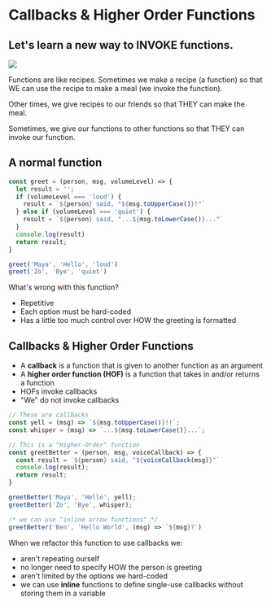 # Callbacks & Higher Order Functions

## Let's learn a new way to INVOKE functions.

![](recipe.png)

Functions are like recipes. Sometimes we make a recipe (a function) so that WE can use the recipe to make a meal (we invoke the function). 

Other times, we give recipes to our friends so that THEY can make the meal. 

Sometimes, we give our functions to other functions so that THEY can invoke our function.

## A normal function

```js
const greet = (person, msg, volumeLevel) => {
  let result = '';
  if (volumeLevel === 'loud') {
    result = `${person} said, "${msg.toUpperCase()}!"`
  } else if (volumeLevel === 'quiet') {
    result = `${person} said, "...${msg.toLowerCase()}..."`
  }
  console.log(result)
  return result;
}

greet('Maya', 'Hello', 'loud')
greet('Zo', 'Bye', 'quiet')
```

What's wrong with this function?
- Repetitive
- Each option must be hard-coded
- Has a little too much control over HOW the greeting is formatted


## Callbacks & Higher Order Functions

* A **callback** is a function that is given to another function as an argument
* A **higher order function (HOF)** is a function that takes in and/or returns a function
* HOFs invoke callbacks
* "We" do not invoke callbacks

```js
// These are callbacks
const yell = (msg) => `${msg.toUpperCase()}!!`;
const whisper = (msg) => `...${msg.toLowerCase()}...`;

// This is a "Higher-Order" function
const greetBetter = (person, msg, voiceCallback) => {
  const result = `${person} said, "${voiceCallback(msg)}"`
  console.log(result);
  return result;
}

greetBetter('Maya', 'Hello', yell);
greetBetter('Zo', 'Bye', whisper);

/* we can use "inline arrow functions" */
greetBetter('Ben', 'Hello World', (msg) => `${msg}?`)
```

When we refactor this function to use callbacks we:
- aren't repeating ourself
- no longer need to specify HOW the person is greeting
- aren't limited by the options we hard-coded
- we can use **inline** functions to define single-use callbacks without storing them in a variable

